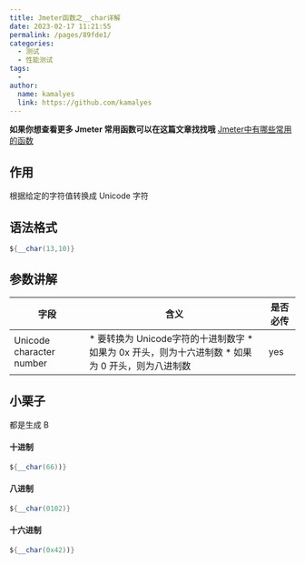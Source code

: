 ```yaml
---
title: Jmeter函数之__char详解
date: 2023-02-17 11:21:55
permalink: /pages/89fde1/
categories:
  - 测试
  - 性能测试
tags:
  - 
author: 
  name: kamalyes
  link: https://github.com/kamalyes
---
```

**如果你想查看更多 Jmeter 常用函数可以在这篇文章找找哦**
[Jmeter中有哪些常用的函数](./01.Jmeter中有哪些常用的函数.md)

作用
--

根据给定的字符值转换成 Unicode 字符

语法格式
----

```java
${__char(13,10)}
```

参数讲解
----

| 字段 | 含义 | 是否必传 |
| --- | --- | --- |
| Unicode character number | *   要转换为 Unicode字符的十进制数字 *   如果为 0x 开头，则为十六进制数 *   如果为 0 开头，则为八进制数 | yes

小栗子
---

都是生成 B

#### 十进制

```java
${__char(66))}
```

#### 八进制

```java
${__char(0102)}
```

#### 十六进制

```java
${__char(0x42))}
```
